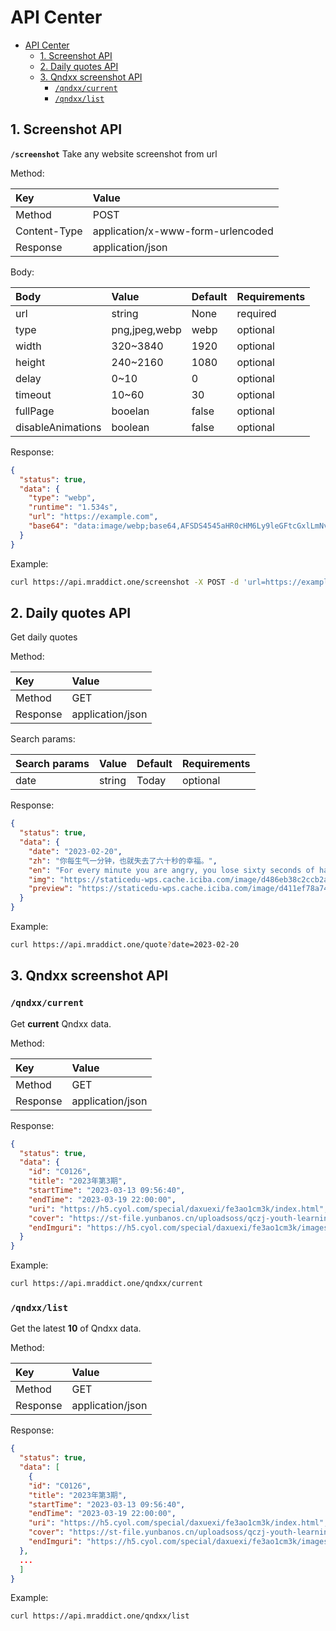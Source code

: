 # API Center

- [API Center](#api-center)
  - [1. Screenshot API](#1-screenshot-api)
  - [2. Daily quotes API](#2-daily-quotes-api)
  - [3. Qndxx screenshot API](#3-qndxx-screenshot-api)
    - [`/qndxx/current`](#qndxxcurrent)
    - [`/qndxx/list`](#qndxxlist)

## 1. Screenshot API

**`/screenshot`** Take any website screenshot from url

Method:

| Key          | Value                             |
| :----------- | :-------------------------------- |
| Method       | POST                              |
| Content-Type | application/x-www-form-urlencoded |
| Response     | application/json                  |

Body:

| Body              | Value         | Default | Requirements |
| :---------------- | :------------ | :------ | :----------- |
| url               | string        | None    | required     |
| type              | png,jpeg,webp | webp    | optional     |
| width             | 320~3840      | 1920    | optional     |
| height            | 240~2160      | 1080    | optional     |
| delay             | 0~10          | 0       | optional     |
| timeout           | 10~60         | 30      | optional     |
| fullPage          | booelan       | false   | optional     |
| disableAnimations | boolean       | false   | optional     |

Response:

```json
{
  "status": true,
  "data": {
    "type": "webp",
    "runtime": "1.534s",
    "url": "https://example.com",
    "base64": "data:image/webp;base64,AFSDS4545aHR0cHM6Ly9leGFtcGxlLmNvbQ=="
  }
}
```

Example:

```bash
curl https://api.mraddict.one/screenshot -X POST -d 'url=https://example.com'
```

## 2. Daily quotes API

Get daily quotes

Method:

| Key      | Value            |
| :------- | :--------------- |
| Method   | GET              |
| Response | application/json |

Search params:

| Search params | Value  | Default | Requirements |
| :------------ | :----- | :------ | :----------- |
| date          | string | Today   | optional     |

Response:

```json
{
  "status": true,
  "data": {
    "date": "2023-02-20",
    "zh": "你每生气一分钟，也就失去了六十秒的幸福。",
    "en": "For every minute you are angry, you lose sixty seconds of happiness.",
    "img": "https://staticedu-wps.cache.iciba.com/image/d486eb38c2ccb2a54de3d155a66eb31f.jpg",
    "preview": "https://staticedu-wps.cache.iciba.com/image/d411ef78a741e412b9c8fe238b7faa5c.jpg"
  }
}
```

Example:

```bash
curl https://api.mraddict.one/quote?date=2023-02-20
```

## 3. Qndxx screenshot API

### `/qndxx/current`

Get **current** Qndxx data.

Method:

| Key      | Value            |
| :------- | :--------------- |
| Method   | GET              |
| Response | application/json |

Response:

```json
{
  "status": true,
  "data": {
    "id": "C0126",
    "title": "2023年第3期",
    "startTime": "2023-03-13 09:56:40",
    "endTime": "2023-03-19 22:00:00",
    "uri": "https://h5.cyol.com/special/daxuexi/fe3ao1cm3k/index.html",
    "cover": "https://st-file.yunbanos.cn/uploadsoss/qczj-youth-learning/2023-03-13/bf51cb5ead3fcc30ee9557a86250398b.png",
    "endImguri": "https://h5.cyol.com/special/daxuexi/fe3ao1cm3k/images/end.jpg"
  }
}
```

Example:

```bash
curl https://api.mraddict.one/qndxx/current
```

### `/qndxx/list`

Get the latest **10** of Qndxx data.

Method:

| Key      | Value            |
| :------- | :--------------- |
| Method   | GET              |
| Response | application/json |

Response:

```json
{
  "status": true,
  "data": [
    {
    "id": "C0126",
    "title": "2023年第3期",
    "startTime": "2023-03-13 09:56:40",
    "endTime": "2023-03-19 22:00:00",
    "uri": "https://h5.cyol.com/special/daxuexi/fe3ao1cm3k/index.html",
    "cover": "https://st-file.yunbanos.cn/uploadsoss/qczj-youth-learning/2023-03-13/bf51cb5ead3fcc30ee9557a86250398b.png",
    "endImguri": "https://h5.cyol.com/special/daxuexi/fe3ao1cm3k/images/end.jpg"
  },
  ...
  ]
}
```

Example:

```bash
curl https://api.mraddict.one/qndxx/list
```
